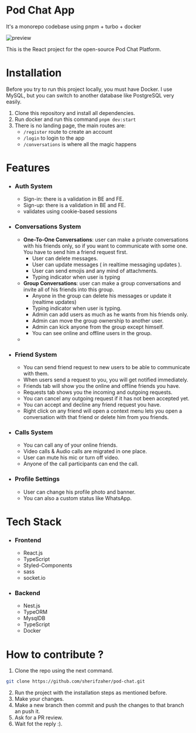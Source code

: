 # Pod Chat App

It's a monorepo codebase using pnpm + turbo + docker

![preview](https://i.imgur.com/DQlHtCB.png)

This is the React project for the open-source Pod Chat Platform.

# Installation

Before you try to run this project locally, you must have Docker. I use MySQL, but you can switch to another database like PostgreSQL very easily.

1. Clone this repository and install all dependencies.
2. Run docker and run this command `pnpm dev:start`
3. There is no landing page, the main routes are:
   - `/register` route to create an account
   - `/login` to login to the app
   - `/conversations` is where all the magic happens

# Features
- ### Auth System
  - Sign-in: there is a validation in BE and FE.
  - Sign-up: there is a validation in BE and FE.
  - validates using cookie-based sessions

- ### Conversations System
  - __One-To-One Conversations__: user can make a private conversations with his friends only, so if you want to communicate with some one. You have to send him a friend request first.
    * User can delete messages.
    * User can update messages ( in realtime messaging updates ).
    * User can send emojis and any mind of attachments.
    * Typing indicator when user is typing 
  - __Group Conversations__: user can make a group conversations and invite all of his friends into this group.
    * Anyone in the group can delete his messages or update it (realtime updates)
    * Typing indicator when user is typing.
    * Admin can add users as much as he wants from his friends only.
    * Admin can move the group ownership to another user.
    * Admin can kick anyone from the group except himself.
    * You can see online and offline users in the group.
  - 
- ### Friend System
  - You can send friend request to new users to be able to communicate with them.
  - When users send a request to you, you will get notified immediately.
  - Friends tab will show you the online and offline friends you have.
  - Requests tab shows you the incoming and outgoing requests.
  - You can cancel any outgoing request if it has not been accepted yet.
  - You can accept and decline any friend request you have.
  - Right click on any friend will open a context menu lets you open a conversation with that friend or delete him from you friends.

- ### Calls System
  - You can call any of your online friends.
  - Video calls & Audio calls are migrated in one place.
  - User can mute his mic or turn off video.
  - Anyone of the call participants can end the call.

- ### Profile Settings
  - User can change his profile photo and banner.
  - You can also a custom status like WhatsApp.

# Tech Stack
- ### Frontend
  - React.js
  - TypeScript
  - Styled-Components
  - sass
  - socket.io

- ### Backend
  - Nest.js
  - TypeORM
  - MysqlDB
  - TypeScript
  - Docker

# How to contribute ?
1.  Clone the repo using the next command.
```bash
git clone https://github.com/sherifzaher/pod-chat.git
```
2. Run the project with the installation steps as mentioned before.
3. Make your changes.
4. Make a new branch then commit and push the changes to that branch an push it.
5. Ask for a PR review.
6. Wait fot the reply :).